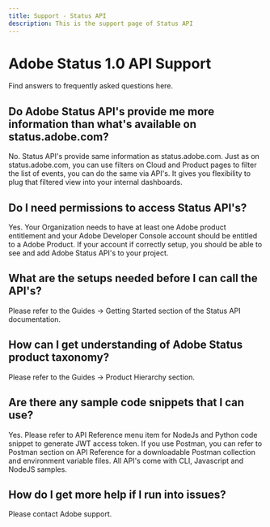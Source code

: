 ```yaml
---
title: Support - Status API
description: This is the support page of Status API 
---
```


<Hero slots="heading, text" background="rgb(19, 93, 183)"/>

# Adobe Status 1.0 API Support

Find answers to frequently asked questions here.

## Do Adobe Status API's provide me more information than what's available on status.adobe.com?
No. Status API's provide same information as status.adobe.com. Just as on status.adobe.com, you can use filters on Cloud and Product pages to filter the list of events, you can do the same via API's. It gives you flexibility to plug that filtered view into your internal dashboards.

## Do I need permissions to access Status API's?
Yes. Your Organization needs to have at least one Adobe product entitlement and your Adobe Developer Console account should be entitled to a Adobe Product. If your account if correctly setup, you should be able to see and add Adobe Status API's to your project.

## What are the setups needed before I can call the API's?
Please refer to the Guides -> Getting Started section of the Status API documentation.

## How can I get understanding of Adobe Status product taxonomy?
Please refer to the Guides -> Product Hierarchy section.

## Are there any sample code snippets that I can use?
Yes. Please refer to API Reference menu item for NodeJs and Python code snippet to generate JWT access token. If you use Postman, you can refer to Postman section on API Reference for a downloadable Postman collection and environment variable files. All API's come with CLI, Javascript and NodeJS samples.

## How do I get more help if I run into issues?
Please contact Adobe support.
